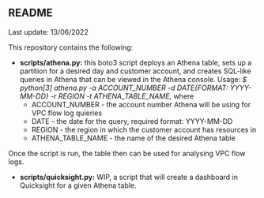 ## README ##

Last update: 13/06/2022

This repository contains the following:

- **scripts/athena.py:** this boto3 script deploys an Athena table, sets up a partition for a desired day and customer account, and creates SQL-like queries in Athena that can be viewed in the Athena console.
Usage: 
*$ python[3] athena.py -a ACCOUNT_NUMBER -d DATE{FORMAT: YYYY-MM-DD} -r REGION -t ATHENA_TABLE_NAME,*
where
  - ACCOUNT_NUMBER - the account number Athena will be using for VPC flow log quieries
  - DATE - the date for the query, required format: YYYY-MM-DD
  - REGION - the region in which the customer account has resources in
  - ATHENA_TABLE_NAME - the name of the desired Athena table

Once the script is run, the table then can be used for analysing VPC flow logs.

- **scripts/quicksight.py:** WIP, a script that will create a dashboard in Quicksight for a given Athena table.
